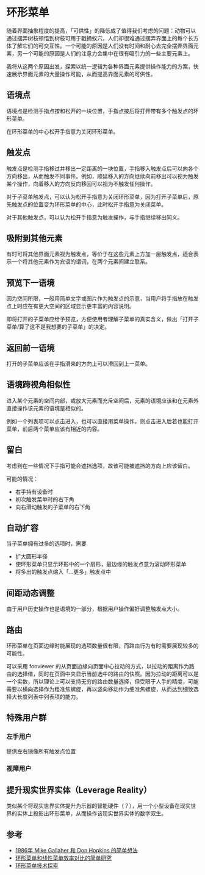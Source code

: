 # 环形菜单

随着界面抽象程度的提高，「可供性」的降低成了值得我们考虑的问题：动物可以通过摆弄树枝顿悟到树枝可用于戳捅蚁穴，人们却很难通过摆弄界面上的每个长方体了解它们的可交互性。一个可能的原因是人们没有时间和耐心去完全摆弄界面元素，另一个可能的原因是人们的注意力会集中在很有吸引力的一些主要元素上。
  
我将从这两个原因出发，探索以统一逻辑为各种界面元素提供操作能力的方案，快速展示界面元素的大量操作可能，从而提高界面元素的可供性。

## 语境点

语境点是检测手指点按和松开的一块位置，手指点按后将打开带有多个触发点的环形菜单。
  
在环形菜单的中心松开手指意为关闭环形菜单。

## 触发点

触发点是检测手指移过并移出一定距离的一块位置，手指移入触发点后可以向各个方向移出，从而触发不同事件。例如，顺延移入的方向继续向前移出可以视为触发某个操作，向着移入的方向反向移回可以视为不触发任何操作。
  
对于子菜单触发点，可以认为松开手指意为关闭环形菜单，因为打开子菜单后，原先触发点的位置变为环形菜单的中心，此时松开手指意为关闭菜单。
  
对于其他触发点，可以认为松开手指意为触发操作，与手指继续移出同义。

## 吸附到其他元素

有时可将其他界面元素视为触发点，等价于在这些元素上方加一层触发点，适合表示一个将其他元素作为宾语的谓词，在两个元素间建立联系。

## 预览下一语境

因为空间所限，一般用简单文字或图片作为触发点的示意，当用户将手指放在触发点上时应在有更大空间的区域显示更丰富的内容说明。
  
即将打开的子菜单应给予预览，方便使用者理解子菜单的真实含义，做出「打开子菜单/算了这不是我想要的子菜单」的决定。

## 返回前一语境

打开的子菜单应该在手指滑来的方向上可以滑回到上一菜单。

## 语境跨视角相似性

进入某个元素的空间内部，或放大元素而充斥空间后，元素的语境应该和在元素外直接操作该元素的语境是相似的。
  
例如一个列表项可以点击进入，也可以直接用菜单操作，则点击进入后若也能打开菜单，前后两个菜单应该有相近的内容。

## 留白

考虑到在一些情况下手指可能会遮挡选项，故该可能被遮挡的方向上应该留白。

可能的情况：

- 右手持有设备时
 - 初次触发菜单时的右下角
 - 向右滑动触发的子菜单的右下角

## 自动扩容

当子菜单拥有过多的选项时，需要

- 扩大圆形半径
- 使环形菜单只显示环形中的一个扇形，最边缘的触发点意为滚动环形菜单
- 将多出的触发点缩入「...更多」触发点中

## 间距动态调整

由于用户历史操作也是语境的一部分，根据用户操作偏好调整触发点大小。

## 路由

环形菜单在页面边缘时能展现的选项数量很有限，而路由行为有时需要展现较多的可能性。
  
可以采用 fooviewer 的从页面边缘向页面中心拉动的方式，以拉动的距离作为路由的选择值，同时在页面中央显示当前选中的路由的快照。因为拉动的距离可以是一个实数，所以理论上可以支持无穷的路由数量选择，但受限于人手的精度，可能需要以横向选择作为粗准焦螺旋，再以竖向移动作为细准焦螺旋，从而达到细致选择大长度列表中列表项的能力。

## 特殊用户群

### 左手用户

提供左右镜像所有触发点位置

### 视障用户

## 提升现实世界实体（Leverage Reality）

类似某个将现实世界实体提升为乐器的智能硬件（？），用一个小型设备在现实世界的实体上投影出环形菜单，从而操作该现实世界实体的数字双生。

## 参考

- [1986年 Mike Gallaher 和 Don Hopkins 的简单想法](http://www.donhopkins.com/drupal/node/82)
- [环形菜单和线性菜单效率对比的简单研究](https://www.cs.umd.edu/~ben/papers/Callahan1988empirical.pdf)
- [环形菜单技术探索](http://www.donhopkins.com/drupal/node/94)
